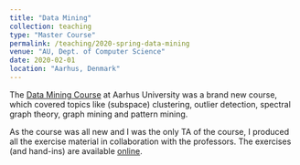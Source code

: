 ```yaml
---
title: "Data Mining"
collection: teaching
type: "Master Course"
permalink: /teaching/2020-spring-data-mining
venue: "AU, Dept. of Computer Science"
date: 2020-02-01
location: "Aarhus, Denmark"
---
```

The [Data Mining Course](https://kursuskatalog.au.dk/en/course/95439/Data-Mining) at Aarhus University was a brand new course, which covered topics like (subspace) clustering, outlier detection, spectral graph theory, graph mining and pattern mining.

As the course was all new and I was the only TA of the course, I produced all the exercise material in collaboration with the professors.
The exercises (and hand-ins) are available [online](https://github.com/fhvilshoj/dm20_exercises).

